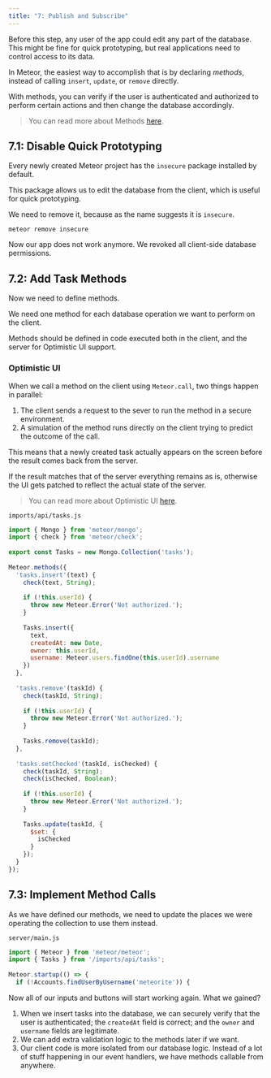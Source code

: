 ```yaml
---
title: "7: Publish and Subscribe"
---
```


Before this step, any user of the app could edit any part of the database. This might be fine for quick prototyping, but real applications need to control access to its data.

In Meteor, the easiest way to accomplish that is by declaring _methods_, instead of calling `insert`, `update`, or `remove` directly.

With methods, you can verify if the user is authenticated and authorized to perform certain actions and then change the database accordingly.

> You can read more about Methods [here](https://guide.meteor.com/methods.html).

## 7.1: Disable Quick Prototyping

Every newly created Meteor project has the `insecure` package installed by default.

This package allows us to edit the database from the client, which is useful for quick prototyping.

We need to remove it, because as the name suggests it is `insecure`.

```
meteor remove insecure
```

Now our app does not work anymore. We revoked all client-side database permissions.

## 7.2: Add Task Methods

Now we need to define methods.

We need one method for each database operation we want to perform on the client.

Methods should be defined in code executed both in the client, and the server for Optimistic UI support.

### Optimistic UI

When we call a method on the client using `Meteor.call`, two things happen in parallel:

1. The client sends a request to the sever to run the method in a secure environment.
2. A simulation of the method runs directly on the client trying to predict the outcome of the call.

This means that a newly created task actually appears on the screen before the result comes back from the server.

If the result matches that of the server everything remains as is, otherwise the UI gets patched to reflect the actual state of the server.

> You can read more about Optimistic UI [here](https://blog.meteor.com/optimistic-ui-with-meteor-67b5a78c3fcf).

`imports/api/tasks.js`
```js
import { Mongo } from 'meteor/mongo';
import { check } from 'meteor/check';
 
export const Tasks = new Mongo.Collection('tasks');
 
Meteor.methods({
  'tasks.insert'(text) {
    check(text, String);
 
    if (!this.userId) {
      throw new Meteor.Error('Not authorized.');
    }
 
    Tasks.insert({
      text,
      createdAt: new Date,
      owner: this.userId,
      username: Meteor.users.findOne(this.userId).username
    })
  },
 
  'tasks.remove'(taskId) {
    check(taskId, String);
 
    if (!this.userId) {
      throw new Meteor.Error('Not authorized.');
    }
 
    Tasks.remove(taskId);
  },
 
  'tasks.setChecked'(taskId, isChecked) {
    check(taskId, String);
    check(isChecked, Boolean);
 
    if (!this.userId) {
      throw new Meteor.Error('Not authorized.');
    }
 
    Tasks.update(taskId, {
      $set: {
        isChecked
      }
    });
  }
});
```

## 7.3: Implement Method Calls

As we have defined our methods, we need to update the places we were operating the collection to use them instead.

`server/main.js`
```js
import { Meteor } from 'meteor/meteor';
import { Tasks } from '/imports/api/tasks';
 
Meteor.startup(() => {
  if (!Accounts.findUserByUsername('meteorite')) {
```

Now all of our inputs and buttons will start working again. What we gained?

1. When we insert tasks into the database, we can securely verify that the user is authenticated; the `createdAt` field is correct; and the `owner` and `username` fields are legitimate.
1. We can add extra validation logic to the methods later if we want.
1. Our client code is more isolated from our database logic. Instead of a lot of stuff happening in our event handlers, we have methods callable from anywhere.
